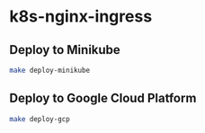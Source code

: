 # k8s-nginx-ingress

## Deploy to Minikube

```bash
make deploy-minikube
```


## Deploy to Google Cloud Platform

```bash
make deploy-gcp
```
